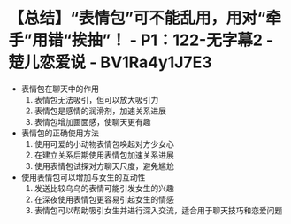 # 【总结】“表情包”可不能乱用，用对“牵手”用错“挨抽”！ - P1：122-无字幕2 - 楚儿恋爱说 - BV1Ra4y1J7E3

-   表情包在聊天中的作用
    1.  表情包无法吸引，但可以放大吸引力
    2.  表情包是感情的润滑剂，加速关系进展
    3.  表情包增加画面感，使聊天更有趣
-   表情包的正确使用方法
    1.  使用可爱的小动物表情包唤起对方少女心
    2.  在建立关系后期使用表情包加速关系进展
    3.  使用表情包试探对方聊天尺度，避免尴尬
-   使用表情包可以增加与女生的互动性
    1.  发送比较乌乌的表情可能引发女生的兴趣
    2.  在深夜使用表情包更容易引起女生的情感
    3.  表情包可以帮助吸引女生并进行深入交流，适合用于聊天技巧和恋爱问题